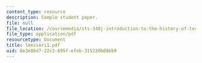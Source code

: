 ```yaml
---
content_type: resource
description: Sample student paper.
file: null
file_location: /coursemedia/sts-340j-introduction-to-the-history-of-technology-fall-2006/8e3e86d722c2895fefeb315220b08bb9_lmesseri1.pdf
file_type: application/pdf
resourcetype: Document
title: lmesseri1.pdf
uid: 8e3e86d7-22c2-895f-efeb-315220b08bb9
---
```

